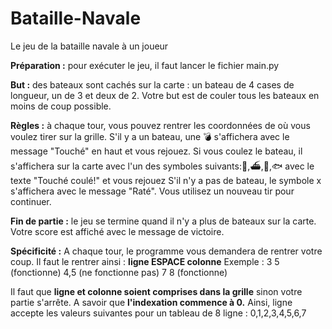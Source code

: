 # Bataille-Navale
Le jeu de la bataille navale à un joueur

**Préparation :** pour exécuter le jeu, il faut lancer le fichier main.py

**But :** des bateaux sont cachés sur la carte : un bateau de 4 cases de longueur, un de 3 et deux de 2. Votre but est de couler tous les bateaux en moins de coup possible.

**Règles :** à chaque tour, vous pouvez rentrer les coordonnées de où vous voulez tirer sur la grille.
S'il y a un bateau, une 💣 s'affichera avec le message "Touché" en haut et vous rejouez.
Si vous coulez le bateau, il s'affichera sur la carte avec l'un des symboles suivants:🚢,⛴,🚣,🐟 avec le texte "Touché coulé!" et vous rejouez
S'il n'y a pas de bateau, le symbole x s'affichera avec le message "Raté". Vous utilisez un nouveau tir pour continuer.

**Fin de partie :** le jeu se termine quand il n'y a plus de bateaux sur la carte. Votre score est affiché avec le message de victoire.

**Spécificité :** 
A chaque tour, le programme vous demandera de rentrer votre coup. Il faut le rentrer ainsi : **ligne ESPACE colonne**
Exemple :   3 5 (fonctionne)
            4,5 (ne fonctionne pas)
            7 8 (fonctionne)

Il faut que **ligne et colonne soient comprises dans la grille** sinon votre partie s'arrête.
A savoir que **l'indexation commence à 0.** Ainsi, ligne accepte les valeurs suivantes pour un tableau de 8 ligne : 0,1,2,3,4,5,6,7 

